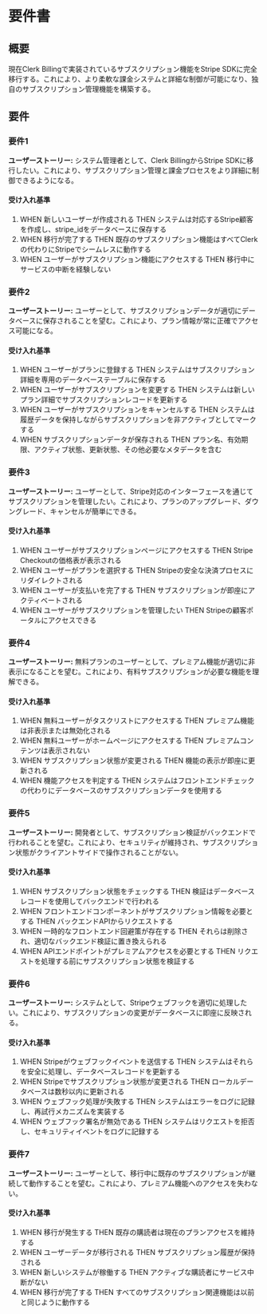 # 要件書

## 概要

現在Clerk Billingで実装されているサブスクリプション機能をStripe SDKに完全移行する。これにより、より柔軟な課金システムと詳細な制御が可能になり、独自のサブスクリプション管理機能を構築する。

## 要件

### 要件1

**ユーザーストーリー:** システム管理者として、Clerk BillingからStripe SDKに移行したい。これにより、サブスクリプション管理と課金プロセスをより詳細に制御できるようになる。

#### 受け入れ基準

1. WHEN 新しいユーザーが作成される THEN システムは対応するStripe顧客を作成し、stripe_idをデータベースに保存する
2. WHEN 移行が完了する THEN 既存のサブスクリプション機能はすべてClerkの代わりにStripeでシームレスに動作する
3. WHEN ユーザーがサブスクリプション機能にアクセスする THEN 移行中にサービスの中断を経験しない

### 要件2

**ユーザーストーリー:** ユーザーとして、サブスクリプションデータが適切にデータベースに保存されることを望む。これにより、プラン情報が常に正確でアクセス可能になる。

#### 受け入れ基準

1. WHEN ユーザーがプランに登録する THEN システムはサブスクリプション詳細を専用のデータベーステーブルに保存する
2. WHEN ユーザーがサブスクリプションを変更する THEN システムは新しいプラン詳細でサブスクリプションレコードを更新する
3. WHEN ユーザーがサブスクリプションをキャンセルする THEN システムは履歴データを保持しながらサブスクリプションを非アクティブとしてマークする
4. WHEN サブスクリプションデータが保存される THEN プラン名、有効期限、アクティブ状態、更新状態、その他必要なメタデータを含む

### 要件3

**ユーザーストーリー:** ユーザーとして、Stripe対応のインターフェースを通じてサブスクリプションを管理したい。これにより、プランのアップグレード、ダウングレード、キャンセルが簡単にできる。

#### 受け入れ基準

1. WHEN ユーザーがサブスクリプションページにアクセスする THEN Stripe Checkoutの価格表が表示される
2. WHEN ユーザーがプランを選択する THEN Stripeの安全な決済プロセスにリダイレクトされる
3. WHEN ユーザーが支払いを完了する THEN サブスクリプションが即座にアクティベートされる
4. WHEN ユーザーがサブスクリプションを管理したい THEN Stripeの顧客ポータルにアクセスできる

### 要件4

**ユーザーストーリー:** 無料プランのユーザーとして、プレミアム機能が適切に非表示になることを望む。これにより、有料サブスクリプションが必要な機能を理解できる。

#### 受け入れ基準

1. WHEN 無料ユーザーがタスクリストにアクセスする THEN プレミアム機能は非表示または無効化される
2. WHEN 無料ユーザーがホームページにアクセスする THEN プレミアムコンテンツは表示されない
3. WHEN サブスクリプション状態が変更される THEN 機能の表示が即座に更新される
4. WHEN 機能アクセスを判定する THEN システムはフロントエンドチェックの代わりにデータベースのサブスクリプションデータを使用する

### 要件5

**ユーザーストーリー:** 開発者として、サブスクリプション検証がバックエンドで行われることを望む。これにより、セキュリティが維持され、サブスクリプション状態がクライアントサイドで操作されることがない。

#### 受け入れ基準

1. WHEN サブスクリプション状態をチェックする THEN 検証はデータベースレコードを使用してバックエンドで行われる
2. WHEN フロントエンドコンポーネントがサブスクリプション情報を必要とする THEN バックエンドAPIからリクエストする
3. WHEN 一時的なフロントエンド回避策が存在する THEN それらは削除され、適切なバックエンド検証に置き換えられる
4. WHEN APIエンドポイントがプレミアムアクセスを必要とする THEN リクエストを処理する前にサブスクリプション状態を検証する

### 要件6

**ユーザーストーリー:** システムとして、Stripeウェブフックを適切に処理したい。これにより、サブスクリプションの変更がデータベースに即座に反映される。

#### 受け入れ基準

1. WHEN Stripeがウェブフックイベントを送信する THEN システムはそれらを安全に処理し、データベースレコードを更新する
2. WHEN Stripeでサブスクリプション状態が変更される THEN ローカルデータベースは数秒以内に更新される
3. WHEN ウェブフック処理が失敗する THEN システムはエラーをログに記録し、再試行メカニズムを実装する
4. WHEN ウェブフック署名が無効である THEN システムはリクエストを拒否し、セキュリティイベントをログに記録する

### 要件7

**ユーザーストーリー:** ユーザーとして、移行中に既存のサブスクリプションが継続して動作することを望む。これにより、プレミアム機能へのアクセスを失わない。

#### 受け入れ基準

1. WHEN 移行が発生する THEN 既存の購読者は現在のプランアクセスを維持する
2. WHEN ユーザーデータが移行される THEN サブスクリプション履歴が保持される
3. WHEN 新しいシステムが稼働する THEN アクティブな購読者にサービス中断がない
4. WHEN 移行が完了する THEN すべてのサブスクリプション関連機能は以前と同じように動作する
